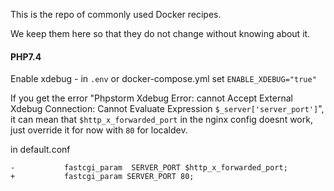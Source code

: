 This is the repo of commonly used Docker recipes.

We keep them here so that they do not change without knowing about it.

#### PHP7.4

Enable xdebug - in `.env` or docker-compose.yml set `ENABLE_XDEBUG="true"`

If you get the error "Phpstorm Xdebug Error: cannot Accept External Xdebug Connection: Cannot Evaluate Expression `$_server['server_port']`",
it can mean that `$http_x_forwarded_port` in the nginx config doesnt work, just override it for now with `80` for localdev.

in default.conf

```
-           fastcgi_param  SERVER_PORT $http_x_forwarded_port;
+           fastcgi_param SERVER_PORT 80;
```